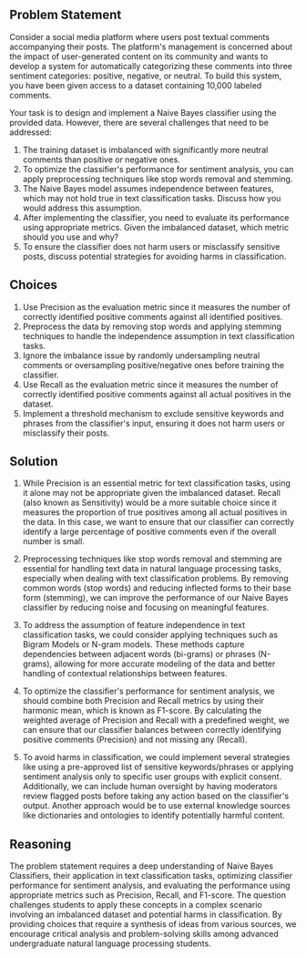 ## Problem Statement

Consider a social media platform where users post textual comments accompanying their posts. The platform's management is concerned about the impact of user-generated content on its community and wants to develop a system for automatically categorizing these comments into three sentiment categories: positive, negative, or neutral. To build this system, you have been given access to a dataset containing 10,000 labeled comments.

Your task is to design and implement a Naive Bayes classifier using the provided data. However, there are several challenges that need to be addressed:

1. The training dataset is imbalanced with significantly more neutral comments than positive or negative ones.
2. To optimize the classifier's performance for sentiment analysis, you can apply preprocessing techniques like stop words removal and stemming.
3. The Naive Bayes model assumes independence between features, which may not hold true in text classification tasks. Discuss how you would address this assumption.
4. After implementing the classifier, you need to evaluate its performance using appropriate metrics. Given the imbalanced dataset, which metric should you use and why?
5. To ensure the classifier does not harm users or misclassify sensitive posts, discuss potential strategies for avoiding harms in classification.

## Choices

1. Use Precision as the evaluation metric since it measures the number of correctly identified positive comments against all identified positives.
2. Preprocess the data by removing stop words and applying stemming techniques to handle the independence assumption in text classification tasks.
3. Ignore the imbalance issue by randomly undersampling neutral comments or oversampling positive/negative ones before training the classifier.
4. Use Recall as the evaluation metric since it measures the number of correctly identified positive comments against all actual positives in the dataset.
5. Implement a threshold mechanism to exclude sensitive keywords and phrases from the classifier's input, ensuring it does not harm users or misclassify their posts.

## Solution

1. While Precision is an essential metric for text classification tasks, using it alone may not be appropriate given the imbalanced dataset. Recall (also known as Sensitivity) would be a more suitable choice since it measures the proportion of true positives among all actual positives in the data. In this case, we want to ensure that our classifier can correctly identify a large percentage of positive comments even if the overall number is small.

2. Preprocessing techniques like stop words removal and stemming are essential for handling text data in natural language processing tasks, especially when dealing with text classification problems. By removing common words (stop words) and reducing inflected forms to their base form (stemming), we can improve the performance of our Naive Bayes classifier by reducing noise and focusing on meaningful features.

3. To address the assumption of feature independence in text classification tasks, we could consider applying techniques such as Bigram Models or N-gram models. These methods capture dependencies between adjacent words (bi-grams) or phrases (N-grams), allowing for more accurate modeling of the data and better handling of contextual relationships between features.

4. To optimize the classifier's performance for sentiment analysis, we should combine both Precision and Recall metrics by using their harmonic mean, which is known as F1-score. By calculating the weighted average of Precision and Recall with a predefined weight, we can ensure that our classifier balances between correctly identifying positive comments (Precision) and not missing any (Recall).

5. To avoid harms in classification, we could implement several strategies like using a pre-approved list of sensitive keywords/phrases or applying sentiment analysis only to specific user groups with explicit consent. Additionally, we can include human oversight by having moderators review flagged posts before taking any action based on the classifier's output. Another approach would be to use external knowledge sources like dictionaries and ontologies to identify potentially harmful content.

## Reasoning

The problem statement requires a deep understanding of Naive Bayes Classifiers, their application in text classification tasks, optimizing classifier performance for sentiment analysis, and evaluating the performance using appropriate metrics such as Precision, Recall, and F1-score. The question challenges students to apply these concepts in a complex scenario involving an imbalanced dataset and potential harms in classification. By providing choices that require a synthesis of ideas from various sources, we encourage critical analysis and problem-solving skills among advanced undergraduate natural language processing students.